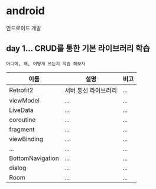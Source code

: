 # android
안드로이드 개발

## day 1... CRUD를 통한 기본 라이브러리 학습
    
    어디에, 왜, 어떻게 쓰는지 학습 해보자

|이름|설명|비고|
|---|---|---|
|Retrofit2|서버 통신 라이브러리|...|
|viewModel|...|...|
|LiveData|...|...|
|coroutine|...|...|
|fragment|...|...|
|viewBinding|...|...|
|...|...|...|
|BottomNavigation|...|...|
|dialog|...|...|
|Room|...|...|

